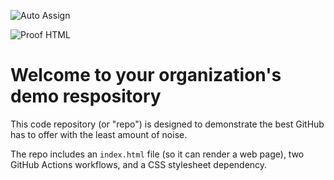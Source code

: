 ![Auto Assign](https://github.com/m1-miage-bk/demo-repository/actions/workflows/auto-assign.yml/badge.svg)

![Proof HTML](https://github.com/m1-miage-bk/demo-repository/actions/workflows/proof-html.yml/badge.svg)

# Welcome to your organization's demo respository
This code repository (or "repo") is designed to demonstrate the best GitHub has to offer with the least amount of noise.

The repo includes an `index.html` file (so it can render a web page), two GitHub Actions workflows, and a CSS stylesheet dependency.
